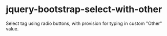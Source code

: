 jquery-bootstrap-select-with-other
==================================

Select tag using radio buttons, with provision for typing in custom "Other" value.
